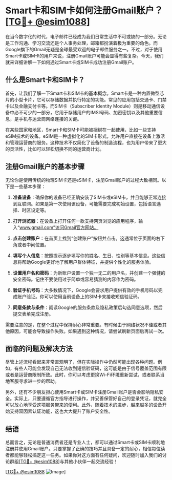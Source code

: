 # Smart卡和SIM卡如何注册Gmail账户？[[TG💪+ @esim1088](https://t.me/s/esim1088)]

在当今数字化的时代，电子邮件已经成为我们日常生活中不可或缺的一部分。无论是工作沟通、学习交流还是个人事务处理，邮箱都扮演着极为重要的角色。而Google旗下的Gmail无疑是全球最受欢迎的电子邮件服务之一。不过，对于使用Smart卡或SIM卡的用户来说，注册Gmail账户可能会显得有些复杂。今天，我们就来详细讲解一下如何通过Smart卡或SIM卡成功注册Gmail账户。

## 什么是Smart卡和SIM卡？

首先，让我们了解一下Smart卡和SIM卡的基本概念。Smart卡是一种内置微型芯片的小型卡片，它可以存储数据并执行特定的功能。常见的应用包括交通卡、门禁卡以及金融支付卡等。而SIM卡（Subscriber Identity Module）则是移动通信设备中必不可少的一部分，它用于存储用户的IMSI号码、加密密钥以及其他重要信息，是手机与运营商网络连接的关键。

在某些国家和地区，Smart卡和SIM卡可能被捆绑在一起使用，比如一些支持eSIM技术的设备。eSIM是一种虚拟化的SIM卡形式，允许用户直接在设备上激活和管理运营商的服务。这种技术不仅简化了设备的制造流程，也为用户带来了更大的灵活性，比如可以轻松切换不同的运营商计划。

## 注册Gmail账户的基本步骤

无论你是使用传统的物理SIM卡还是eSIM卡，注册Gmail账户的过程大致相同。以下是一些基本步骤：

1. **准备设备**：确保你的设备已经正确安装了SIM卡或eSIM卡，并且能够正常连接到互联网。如果是第一次使用该设备，可能需要完成初始设置，包括语言选择、时区设定等。

2. **打开浏览器**：在设备上打开任何一款支持网页浏览的应用程序，输入“www.gmail.com”访问Gmail官方网站。

3. **点击创建账户**：在首页上找到“创建账户”按钮并点击。这通常位于页面的右下角或者中间位置。

4. **填写个人信息**：按照提示逐步填写你的姓名、生日、性别等基本信息。这些信息将帮助Google更好地了解用户群体特征，并提供个性化的服务体验。

5. **设置用户名和密码**：为新账户设置一个独一无二的用户名，并创建一个强健的安全密码。记住不要使用过于简单或容易猜测的内容作为密码。

6. **验证手机号码**：大多数情况下，Google会要求用户提供有效的手机号码以完成账户验证。你可以使用当前设备上的SIM卡来接收短信验证码。

7. **同意条款与条件**：阅读Google的服务条款及隐私政策后勾选同意选项，然后提交表单完成注册。

需要注意的是，在整个过程中保持耐心非常重要。有时候由于网络状况不佳或者其他原因，可能会导致操作失败。如果遇到这种情况，请尝试刷新页面后再试一次。

## 面临的问题及解决方法

尽管上述流程看起来非常直观明了，但在实际操作中仍然可能出现各种问题。例如，有些人可能会发现自己无法收到短信验证码，这可能是由于信号覆盖范围有限或者是运营商限制所致。此时，你可以考虑更换Wi-Fi环境重新尝试，或者联系当地客服寻求进一步的帮助。

另外，还有不少朋友担心使用Smart卡或SIM卡注册Gmail账户是否会影响隐私安全。实际上，只要遵循官方指导进行操作，并妥善保管好自己的登录凭证，就完全可以放心地享受这项服务带来的便利。此外，随着技术的进步，越来越多的设备开始支持双因素认证功能，这也大大提升了账户安全性。

## 结语

总而言之，无论是普通消费者还是专业人士，都可以通过Smart卡或SIM卡顺利地注册并使用Gmail账户。只要掌握了正确的技巧并且具备一定的耐心，相信每位读者都能够轻松搞定这一任务。如果你对这方面有任何疑问，欢迎随时加入我们的讨论群组[[TG💪+ @esim1088](https://t.me/s/esim1088)]与其他小伙伴一起交流经验！

[[TG💪+ @esim1088](https://t.me/s/esim1088) ![Image](https://i.postimg.cc/4NQfJmqS/Snipaste-2025-05-13-00-14-12.png)]